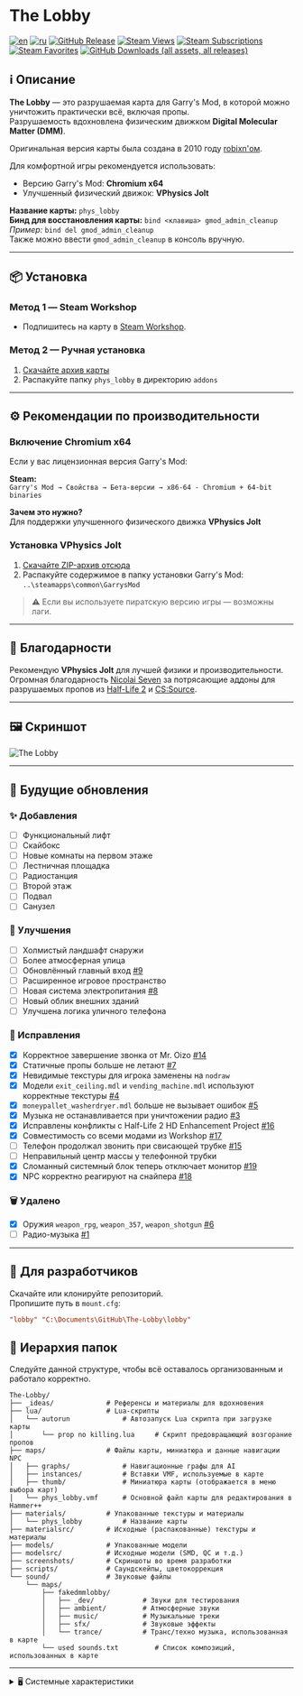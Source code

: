 
# The Lobby

[![en][lang_en]](README.md)
[![ru][lang_ru]](README-RU.md)
[![GitHub Release][version_map]][latest_release]
[![Steam Views][steamviews]][steam_workshop]
[![Steam Subscriptions][steamsub]][steam_workshop]
[![Steam Favorites][steamfav]][steam_workshop]
[![GitHub Downloads (all assets, all releases)][downloads]][all_releases]

## ℹ️ Описание

**The Lobby** — это разрушаемая карта для Garry's Mod, в которой можно уничтожить практически всё, включая пропы.  
Разрушаемость вдохновлена физическим движком **Digital Molecular Matter (DMM)**.

Оригинальная версия карты была создана в 2010 году [robixn'ом][robixn_showcase_physlobby].

Для комфортной игры рекомендуется использовать:
- Версию Garry's Mod: **Chromium x64**
- Улучшенный физический движок: **VPhysics Jolt**

**Название карты:** `phys_lobby`  
**Бинд для восстановления карты:** `bind <клавиша> gmod_admin_cleanup`  
*Пример:* `bind del gmod_admin_cleanup`  
Также можно ввести `gmod_admin_cleanup` в консоль вручную.

---

## 📦 Установка

### Метод 1 — Steam Workshop

- Подпишитесь на карту в [Steam Workshop][steam_workshop].

### Метод 2 — Ручная установка

1. [Скачайте архив карты][download_latest_map]
2. Распакуйте папку `phys_lobby` в директорию `addons`

---

## ⚙️ Рекомендации по производительности

### Включение Chromium x64

Если у вас лицензионная версия Garry's Mod:

**Steam:**  
`Garry's Mod → Свойства → Бета-версии → x86-64 - Chromium + 64-bit binaries`

**Зачем это нужно?**  
Для поддержки улучшенного физического движка **VPhysics Jolt**

### Установка VPhysics Jolt

1. [Скачайте ZIP-архив отсюда][vphysics_gmod_build]
2. Распакуйте содержимое в папку установки Garry's Mod:  
   `..\steamapps\common\GarrysMod`

> ⚠️ Если вы используете пиратскую версию игры — возможны лаги.

---

## 🙏 Благодарности

Рекомендую **VPhysics Jolt** для лучшей физики и производительности.  
Огромная благодарность [Nicolai Seven][author_nicolai] за потрясающие аддоны для разрушаемых пропов из [Half-Life 2][author_nicolai_hl2] и [CS:Source][author_nicolai_css].

---

## 🖼️ Скриншот

![The Lobby][phys_lobby_compare]

---

## 📝 Будущие обновления

### ✨ Добавления

- [ ] Функциональный лифт  
- [ ] Скайбокс  
- [ ] Новые комнаты на первом этаже  
- [ ] Лестничная площадка  
- [ ] Радиостанция  
- [ ] Второй этаж  
- [ ] Подвал  
- [ ] Санузел  

### 🔧 Улучшения

- [ ] Холмистый ландшафт снаружи  
- [ ] Более атмосферная улица  
- [ ] Обновлённый главный вход [#9]  
- [ ] Расширенное игровое пространство  
- [ ] Новая система электропитания [#8]  
- [ ] Новый облик внешних зданий  
- [ ] Улучшена логика уличного телефона  

### 🐛 Исправления

- [x] Корректное завершение звонка от Mr. Oizo [#14]  
- [x] Статичные пропы больше не летают [#7]  
- [x] Невидимые текстуры для игрока заменены на `nodraw`  
- [x] Модели `exit_ceiling.mdl` и `vending_machine.mdl` используют корректные текстуры [#4]  
- [x] `moneypallet_washerdryer.mdl` больше не вызывает ошибок [#5]  
- [x] Музыка не останавливается при уничтожении радио [#3]  
- [x] Исправлены конфликты с Half-Life 2 HD Enhancement Project [#16]  
- [x] Совместимость со всеми модами из Workshop [#17]  
- [ ] Телефон продолжал звонить при свисающей трубке [#15]  
- [ ] Неправильный центр массы у телефонной трубки  
- [x] Сломанный системный блок теперь отключает монитор [#19]  
- [x] NPC корректно реагируют на снайпера [#18]  

### 🗑️ Удалено

- [x] Оружия `weapon_rpg`, `weapon_357`, `weapon_shotgun` [#6]  
- [ ] Радио-музыка [#1]  

---

## 🔧 Для разработчиков

Скачайте или клонируйте репозиторий.  
Пропишите путь в `mount.cfg`:

```cfg
"lobby" "C:\Documents\GitHub\The-Lobby\lobby"
```

## 📂 Иерархия папок

Следуйте данной структуре, чтобы всё оставалось организованным и работало корректно.

```
The-Lobby/
├── _ideas/             # Референсы и материалы для вдохновения
├── lua/                # Lua-скрипты
│   └── autorun             # Автозапуск Lua скрипта при загрузке карты
│       └── prop no killing.lua     # Скрипт предовращающий возгорание пропов
├── maps/               # Файлы карты, миниатюра и данные навигации NPC
│   ├── graphs/             # Навигационные графы для AI
│   ├── instances/          # Вставки VMF, используемые в карте
│   ├── thumb/              # Миниатюра карты (отображается в меню выбора карт)
│   └── phys_lobby.vmf      # Основной файл карты для редактирования в Hammer++
├── materials/          # Упакованные текстуры и материалы
│   └── phys_lobby          # Название карты
├── materialsrc/        # Исходные (распакованные) текстуры и материалы
├── models/             # Упакованные модели
├── modelsrc/           # Исходные модели (SMD, QC и т.д.)
├── screenshots/        # Скриншоты во время разработки
├── scripts/            # Саундскейпы, цветокоррекция
└── sound/              # Звуковые файлы
    └── maps/
        ├── fakedmmlobby/
        │   ├── _dev/            # Звуки для тестирования
        │   ├── ambient/         # Атмосферные звуки
        │   ├── music/           # Музыкальные треки
        │   ├── sfx/             # Звуковые эффекты
        │   └── trance/          # Транс/техно музыка, использованная в карте
        └── used sounds.txt         # Список композиций, использованных в карте
```

---

<details>
<summary>🖥️ Системные характеристики</summary>
29 октября 2023 — была приобретена GTX 1660 Super 6GB за 3200 лей
</details>

<!-- shields.io -->
[lang_en]: https://img.shields.io/badge/lang-English%20%F0%9F%87%AC%F0%9F%87%A7-white
[lang_ru]: https://img.shields.io/badge/%D1%8F%D0%B7%D1%8B%D0%BA-%D0%A0%D1%83%D1%81%D1%81%D0%BA%D0%B8%D0%B9%20%F0%9F%87%B7%F0%9F%87%BA-white
[latest_release]: https://github.com/boxden/The-Lobby/releases/tag/v1.0.1
[all_releases]: https://github.com/boxden/The-Lobby/releases
[version_map]: https://img.shields.io/github/v/release/boxden/The-Lobby
[steamviews]: https://img.shields.io/steam/views/2886996246
[steamsub]: https://img.shields.io/steam/subscriptions/2886996246
[steamfav]: https://img.shields.io/steam/favorites/2886996246
[downloads]: https://img.shields.io/github/downloads/boxden/The-Lobby/total

<!-- Links -->
[robixn_showcase_physlobby]: https://www.youtube.com/watch?v=N7MYttLnHpA
[steam_workshop]: https://steamcommunity.com/sharedfiles/filedetails/?id=2886996246
[phys_lobby_compare]: https://all-mods.ru/wp-content/uploads/2022/11/phys_lobby.gif
[vphysics_gmod_build]: https://github.com/misyltoad/VPhysics-Jolt/releases/download/0.20/vphysics_jolt_0.20_gmod_win64.zip
[download_latest_map]: https://github.com/boxden/The-Lobby/releases/download/v1.0.1/the_lobby_2886996246.7z
[author_nicolai]: https://steamcommunity.com/id/nicolai_seven
[author_nicolai_hl2]: https://steamcommunity.com/sharedfiles/filedetails/?id=767948098
[author_nicolai_css]: https://steamcommunity.com/sharedfiles/filedetails/?id=2701419409

<!-- Issues -->
[#1]: https://github.com/boxden/The-Lobby/issues/1
[#3]: https://github.com/boxden/The-Lobby/issues/3
[#4]: https://github.com/boxden/The-Lobby/issues/4
[#5]: https://github.com/boxden/The-Lobby/issues/5
[#6]: https://github.com/boxden/The-Lobby/issues/6
[#7]: https://github.com/boxden/The-Lobby/issues/7
[#8]: https://github.com/boxden/The-Lobby/issues/8
[#9]: https://github.com/boxden/The-Lobby/issues/9
[#14]: https://github.com/boxden/The-Lobby/issues/14
[#15]: https://github.com/boxden/The-Lobby/issues/15
[#16]: https://github.com/boxden/The-Lobby/issues/16
[#17]: https://github.com/boxden/The-Lobby/issues/17
[#18]: https://github.com/boxden/The-Lobby/issues/18
[#19]: https://github.com/boxden/The-Lobby/issues/19
